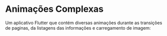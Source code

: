 # Animações Complexas

Um aplicativo Flutter que contém diversas animações durante as transições de paginas, da listagens das informações e carregamento de imagem:
